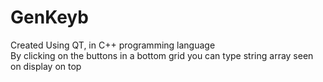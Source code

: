 # GenKeyb
Created Using QT, in C++ programming language   
By clicking on the buttons in a bottom grid you can type string array seen on display on top   
